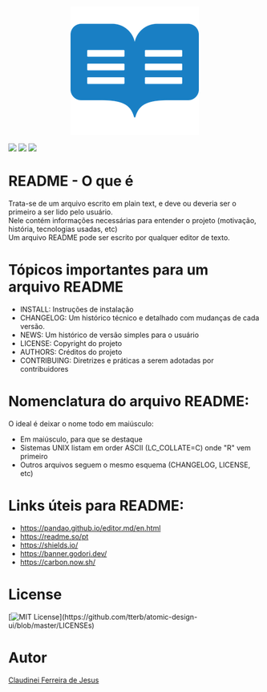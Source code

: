 <p align="center">
  <img src="https://raw.githubusercontent.com/claudinei-ferreira/compondo-readme/main/readme.png" alt="Readme"  style="max-width:100%;" />
</p>

![](https://img.shields.io/github/stars/claudinei-ferreira/compondo-readme) 
![](https://img.shields.io/github/forks/claudinei-ferreira/compondo-readme) 
![](https://img.shields.io/github/last-commit/claudinei-ferreira/compondo-readme) 



# README - O que é

Trata-se de um arquivo escrito em plain text, e deve ou deveria ser o primeiro a ser lido pelo usuário. <br>
Nele contém informações necessárias para entender o projeto (motivação, história, tecnologias usadas, etc)<br>
Um arquivo README pode ser escrito por qualquer editor de texto.

# Tópicos importantes para um arquivo README
- INSTALL: Instruções de instalação
- CHANGELOG: Um histórico técnico e detalhado com mudanças de cada versão.
- NEWS: Um histórico de versão simples para o usuário
- LICENSE: Copyright do projeto
- AUTHORS: Créditos do projeto
- CONTRIBUING: Diretrizes e práticas a serem adotadas por contribuidores

# Nomenclatura do arquivo README:
O ideal é deixar o nome todo em maiúsculo:
- Em maiúsculo, para que se destaque
- Sistemas UNIX listam em order ASCII (LC_COLLATE=C) onde "R" vem primeiro
- Outros arquivos seguem o mesmo esquema (CHANGELOG, LICENSE, etc)

# Links úteis para README:
- https://pandao.github.io/editor.md/en.html
- https://readme.so/pt
- https://shields.io/
- https://banner.godori.dev/
- https://carbon.now.sh/

# License
[![MIT License](https://img.shields.io/apm/l/atomic-design-ui.svg?)](https://github.com/tterb/atomic-design-ui/blob/master/LICENSEs)


# Autor
[Claudinei Ferreira de Jesus](https://github.com/claudinei-ferreira)


